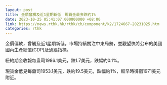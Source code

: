 ```yaml
---
layout: post
title: 金價曾觸及近1星期新低　現貨金最多跌約1%
date: 2023-10-25 05:41:07.000000000 +08:00
link: https://news.rthk.hk/rthk/ch/component/k2/1724667-20231025.htm
categories: rthk
---
```


金價偏軟，曾觸及近1星期新低。市場持續關注中東局勢，並觀望快將公布的美國國內生產總值(GDP)及通脹指標。

紐約期金收報每盎司1986.1美元，跌1.7美元，跌幅約0.1%。

現貨金低見每盎司1953.1美元，跌約19.5美元，跌幅約1%，較早時徘徊1971美元附近。
